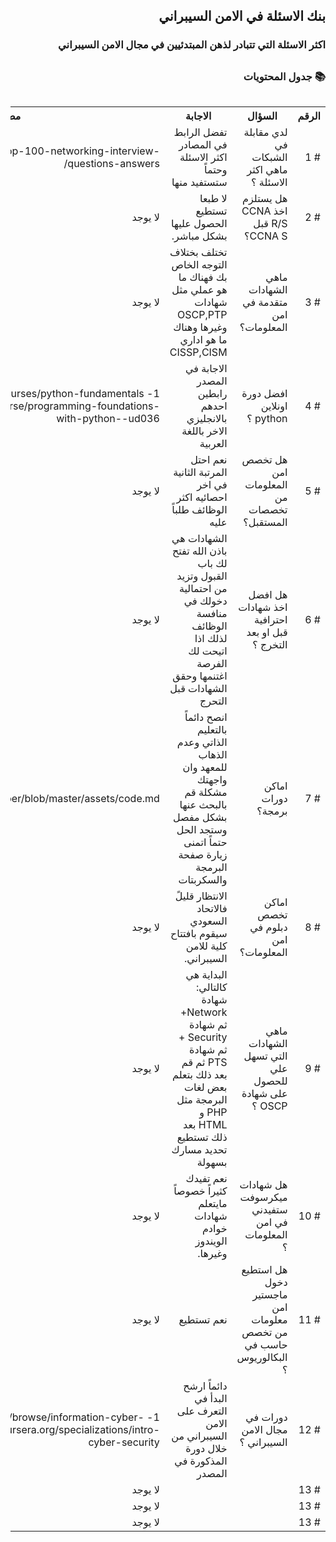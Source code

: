 <h2 dir='rtl' align='right'>بنك الاسئلة في الامن السيبراني </h2>

<h3 dir='rtl' align='right'> اكثر الاسئلة التي تتبادر لذهن المبتدئيين في مجال الامن السيبراني</h3>

## <h3 dir='rtl' align='right'>📚 جدول المحتويات  </h3>

 <table dir='rtl' align="right">
  <tr>
    <th>الرقم </th>
    <th> السؤال </th>
    <th> الاجابة </th>
    <th> مصادر </th>
    <tr>
    <td> # 1 </td> 
    <td> لدي مقابلة في الشبكات ماهي اكثر الاسئلة ؟</td>
    <td>تفضل الرابط في المصادر اكثر الاسئلة وحتماً ستستفيد منها </td>
    <td>https://career.guru99.com/top-100-networking-interview-questions-answers/</td>
  </tr>  
      <tr>
    <td> # 2 </td> 
    <td> هل يستلزم اخذ CCNA R/S  قبل CCNA S؟</td>
    <td>لا طبعا تستطيع الحصول عليها بشكل مباشر. </td>
    <td>لا يوجد</td>
  </tr>  
      <tr>
    <td> # 3 </td> 
    <td>ماهي الشهادات متقدمة في امن المعلومات؟</td>
    <td>تختلف بختلاف التوجه الخاص بك فهناك ما هو عملي مثل شهادات OSCP,PTP وغيرها وهناك ما هو اداري CISSP,CISM </td>
    <td>لا يوجد</td>
  </tr>  
      <tr>
    <td> # 4 </td> 
    <td>افضل دورة اونلاين python ؟</td>
    <td>الاجابة في المصدر رابطين احدهم بالانجليزي الاخر باللغة العربية </td>
    <td>1- https://www.pluralsight.com/courses/python-fundamentals 2-https://sa.udacity.com/course/programming-foundations-with-python--ud036 </td>
  </tr>  
      <tr>
    <td> # 5 </td> 
    <td>هل تخصص امن المعلومات من تخصصات المستقبل؟</td>
    <td> نعم احتل المرتبة الثانية في اخر احصائيه اكثر الوظائف طلباً عليه</td>
    <td>لا يوجد</td>
  </tr>  
      <tr>
    <td> # 6 </td> 
    <td>هل افضل اخذ شهادات احترافية قبل او بعد التخرج ؟</td>
    <td>الشهادات هي باذن الله تفتح لك باب القبول وتزيد من احتمالية دخولك في منافسة الوظائف لذلك اذا اتيحت لك الفرصة اغتنمها وحقق الشهادات قبل التحرج </td>
    <td>لا يوجد</td>
  </tr>  
    </tr>  
      <tr>
    <td> # 7 </td> 
    <td>اماكن دورات برمجة؟</td>
    <td>انصح دائماً بالتعليم الذاتي وعدم الذهاب للمعهد وان واجهتك مشكلة قم بالبحث عنها بشكل مفصل وستجد الحل حتماً اتمنى زيارة صفحة البرمجة والسكربتات   </td>
    <td>https://github.com/Malajab/incyber/blob/master/assets/code.md</td>
  </tr>  
    </tr>  
      <tr>
    <td> # 8 </td> 
    <td>اماكن تخصص دبلوم في امن المعلومات؟</td>
    <td>الانتظار قليلً فالاتحاد السعودي سيقوم بافتتاح كلية للامن السيبراني. </td>
    <td>لا يوجد</td>
  </tr>  
    </tr>  
      <tr>
    <td> # 9 </td> 
    <td>ماهي الشهادات التي تسهل علي للحصول على شهادة OSCP ؟</td>
    <td> البداية هي كالتالي: شهادة Network+ ثم شهادة Security + ثم شهادة PTS ثم قم بعد ذلك بتعلم بعض لغات البرمجة مثل PHP و HTML بعد ذلك تستطيع تحديد مسارك بسهولة</td>
    <td>لا يوجد</td>
  </tr>  
    </tr>  
      <tr>
    <td> # 10 </td> 
    <td>هل شهادات ميكرسوفت ستفيدني في امن المعلومات ؟</td>
    <td>نعم تفيدك كثيراً خصوصاً مايتعلم شهادات خوادم الويندوز وغيرها. </td>
    <td>لا يوجد</td>
  </tr>  
    </tr>  
      <tr>
    <td> # 11 </td> 
    <td>هل استطيع دخول ماجستير امن معلومات من تخصص حاسب في البكالوريوس ؟</td>
    <td> نعم تستطيع</td>
    <td>لا يوجد</td>
  </tr>  
    </tr>  
      <tr>
    <td> # 12 </td> 
    <td>دورات في مجال الامن السيبراني ؟</td>
    <td>دائماً ارشح البدأ في التعرف على الامن السيبراني من خلال دورة المذكورة في المصدر </td>
    <td>1- https://www.pluralsight.com/browse/information-cyber-security 2- https://www.coursera.org/specializations/intro-cyber-security</td>
  </tr>  
  </tr>  
      <tr>
    <td> # 13 </td> 
    <td> </td>
    <td> </td>
    <td>لا يوجد</td>
  </tr>  
    </tr>  
      <tr>
    <td> # 13 </td> 
    <td> </td>
    <td> </td>
    <td>لا يوجد</td>
  </tr>  
    </tr>  
      <tr>
    <td> # 13 </td> 
    <td> </td>
    <td> </td>
    <td>لا يوجد</td>
  </tr>  
